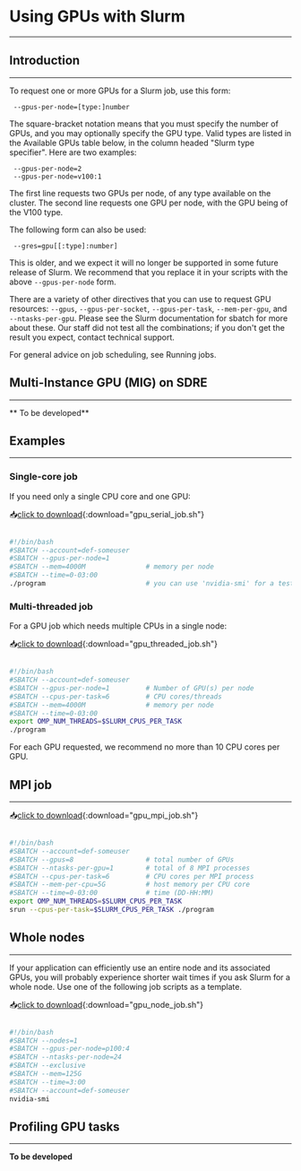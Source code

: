 # **Using GPUs with Slurm**

----

<!-- Reference: https://docs.alliancecan.ca/wiki/Using_GPUs_with_Slurm -->

## **Introduction**

----

To request one or more GPUs for a Slurm job, use this form:

```
 --gpus-per-node=[type:]number
```

The square-bracket notation means that you must specify the number of GPUs, and you may optionally specify the GPU type. Valid types are listed in the Available GPUs table below, in the column headed "Slurm type specifier". Here are two examples:

```
 --gpus-per-node=2
 --gpus-per-node=v100:1
```

The first line requests two GPUs per node, of any type available on the cluster. The second line requests one GPU per node, with the GPU being of the V100 type.

The following form can also be used:

```
 --gres=gpu[[:type]:number]
```

This is older, and we expect it will no longer be supported in some future release of Slurm. We recommend that you replace it in your scripts with the above `--gpus-per-node` form.

There are a variety of other directives that you can use to request GPU resources: `--gpus`, `--gpus-per-socket`, `--gpus-per-task`, `--mem-per-gpu`, and `--ntasks-per-gp`u. Please see the Slurm documentation for sbatch for more about these. Our staff did not test all the combinations; if you don't get the result you expect, contact technical support.

For general advice on job scheduling, see Running jobs.

## **Multi-Instance GPU (MIG) on SDRE**

----

** To be developed**

## **Examples**

----

### **Single-core job**

If you need only a single CPU core and one GPU:

📥[click to download](/files/high_perf_computing/using_gpus_with_slurm/gpu_serial_job.sh){:download="gpu_serial_job.sh"}

``` sh title="gpu_serial_job.sh" 

#!/bin/bash
#SBATCH --account=def-someuser
#SBATCH --gpus-per-node=1
#SBATCH --mem=4000M               # memory per node
#SBATCH --time=0-03:00
./program                         # you can use 'nvidia-smi' for a test

```

### **Multi-threaded job**

For a GPU job which needs multiple CPUs in a single node:

📥[click to download](/files/high_perf_computing/using_gpus_with_slurm/gpu_threaded_job.sh){:download="gpu_threaded_job.sh"}

``` sh title="gpu_threaded_job.sh" 

#!/bin/bash
#SBATCH --account=def-someuser
#SBATCH --gpus-per-node=1         # Number of GPU(s) per node
#SBATCH --cpus-per-task=6         # CPU cores/threads
#SBATCH --mem=4000M               # memory per node
#SBATCH --time=0-03:00
export OMP_NUM_THREADS=$SLURM_CPUS_PER_TASK
./program

```

For each GPU requested, we recommend no more than 10 CPU cores per GPU.

## **MPI job**

----

📥[click to download](/files/high_perf_computing/using_gpus_with_slurm/gpu_mpi_job.sh){:download="gpu_mpi_job.sh"}

``` sh title="gpu_mpi_job.sh" 

#!/bin/bash
#SBATCH --account=def-someuser
#SBATCH --gpus=8                  # total number of GPUs
#SBATCH --ntasks-per-gpu=1        # total of 8 MPI processes
#SBATCH --cpus-per-task=6         # CPU cores per MPI process
#SBATCH --mem-per-cpu=5G          # host memory per CPU core
#SBATCH --time=0-03:00            # time (DD-HH:MM)
export OMP_NUM_THREADS=$SLURM_CPUS_PER_TASK
srun --cpus-per-task=$SLURM_CPUS_PER_TASK ./program

```

## **Whole nodes**

----

If your application can efficiently use an entire node and its associated GPUs, you will probably experience shorter wait times if you ask Slurm for a whole node. Use one of the following job scripts as a template.

📥[click to download](/files/high_perf_computing/using_gpus_with_slurm/gpu_node_job.sh){:download="gpu_node_job.sh"}

``` sh title="gpu_node_job.sh" 

#!/bin/bash
#SBATCH --nodes=1
#SBATCH --gpus-per-node=p100:4
#SBATCH --ntasks-per-node=24
#SBATCH --exclusive
#SBATCH --mem=125G
#SBATCH --time=3:00
#SBATCH --account=def-someuser
nvidia-smi

```

## **Profiling GPU tasks**

----

**To be developed**